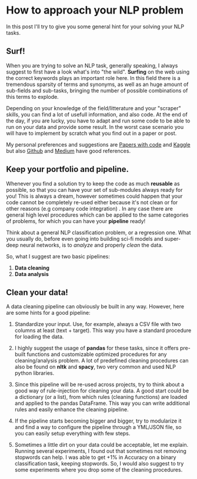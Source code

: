 # How to approach your NLP problem

In this post I'll try to give you some general hint for your solving your NLP tasks.

## Surf!

When you are trying to solve an NLP task, generally speaking, I always suggest to first have a look what's into "the wild". 
**Surfing** on the web using the correct keywords plays an important role here. 
In this field there is a tremendous sparsity of terms and synonyms, as well as an huge amount of sub-fields and sub-tasks, 
bringing the number of possible combinations of this terms to explode.

Depending on your knowledge of the field/litterature and your "scraper" skills, you can find a lot of usefull information, and also code.
At the end of the day, if you are lucky, you have to adapt and run some code to be able to run on your data and provide some result.
In the worst case scenario you will have to implement by scratch what you find out in a paper or post.

My personal preferences and suggestions are [Papers with code](https://paperswithcode.com/area/natural-language-processing) and [Kaggle](https://www.kaggle.com/) but also 
[Github](https://github.com/) and [Medium](https://medium.com/) have good references. 

## Keep your portfolio and pipeline.

Whenever you find a solution try to keep the code as much **reusable** as possible, so that you can have your set of sub-modules always ready for you!
This is always a dream, however sometimes could happen that your code cannot be completely re-used either because it's not clean or for other reasons (e.g company code integration) .
In any case there are general high level procedures which can be applied to the same categories of problems, for which you can have your **pipeline** ready!

Think about a general NLP classification problem, or a regression one. What you usually do, before even going into building sci-fi models and super-deep neural networks, is to *analyze* and properly *clean* the data.

So, what I suggest are two basic pipelines:
1. **Data cleaning**
2. **Data analysis**


## Clean your data!

A data cleaning pipeline can obviously be built in any way. However, here are some hints for a good pipeline:
1. Standardize your input. Use, for example, always a CSV file with two columns at least (text + target). This way you have a standard procedure for loading the data.

2. I highly suggest the usage of **pandas** for these tasks, since it offers pre-built functions and customizable optimized procedures for any cleaning/analysis problem. A lot of predefined cleaning procedures can also be found on **nltk** and **spacy**, two very common and used NLP python libraries.

3. Since this pipeline will be re-used across projects, try to think about a good way of rule-injection for cleaning your data. A good start could be a dictionary (or a list), from which rules (cleaning functions) are loaded and applied to the pandas DataFrame. This way you can write additional rules and easily enhance the cleaning pipeline.

4. If the pipeline starts becoming bigger and bigger, try to modularize it and find a way to configure the pipeline through a YML/JSON file, so you can easily setup everything with few steps.

5. Sometimes a little dirt on your data could be acceptable, let me explain. Running several experiments, I found out that sometimes not removing stopwords can help. I was able to get +1% in Accuracy on a binary classification task, keeping stopwords. So, I would also suggest to try some experiments where you drop some of the cleaning procedures.


